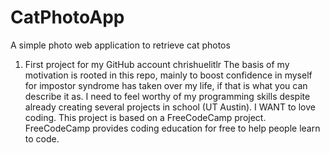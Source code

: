 # CatPhotoApp
A simple photo web application to retrieve cat photos 
 1. First project for my GitHub account chrishuelitlr
    The basis of my motivation is rooted in this repo, mainly to boost confidence in myself for 
    impostor syndrome has taken over my life, if that is what you can describe it as. I need to feel
    worthy of my programming skills despite already creating several projects in school (UT Austin). 
    I WANT to love coding. 
This project is based on a FreeCodeCamp project. FreeCodeCamp provides coding education for free to help people learn to code.
